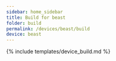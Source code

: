 ```yaml
---
sidebar: home_sidebar
title: Build for beast
folder: build
permalink: /devices/beast/build
device: beast
---
```

{% include templates/device_build.md %}
